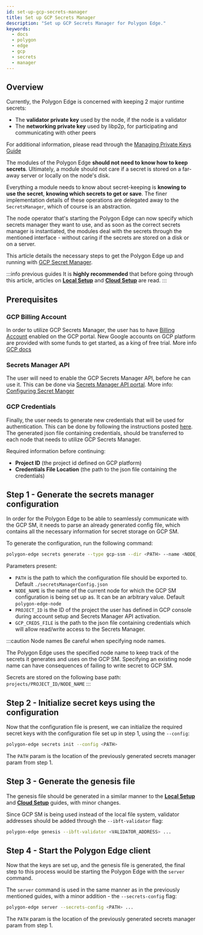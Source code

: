 ```yaml
---
id: set-up-gcp-secrets-manager
title: Set up GCP Secrets Manager
description: "Set up GCP Secrets Manager for Polygon Edge."
keywords:
  - docs
  - polygon
  - edge
  - gcp
  - secrets
  - manager
---
```


## Overview

Currently, the Polygon Edge is concerned with keeping 2 major runtime secrets:
* The **validator private key** used by the node, if the node is a validator
* The **networking private key** used by libp2p, for participating and communicating with other peers

For additional information, please read through the [Managing Private Keys Guide](/docs/edge/configuration/manage-private-keys)

The modules of the Polygon Edge **should not need to know how to keep secrets**. Ultimately, a module should not care if
a secret is stored on a far-away server or locally on the node's disk.

Everything a module needs to know about secret-keeping is **knowing to use the secret**, **knowing which secrets to get
or save**. The finer implementation details of these operations are delegated away to the `SecretsManager`, which of course is an abstraction.

The node operator that's starting the Polygon Edge can now specify which secrets manager they want to use, and as soon
as the correct secrets manager is instantiated, the modules deal with the secrets through the mentioned interface -
without caring if the secrets are stored on a disk or on a server.

This article details the necessary steps to get the Polygon Edge up and running with [GCP Secret Manager](https://cloud.google.com/secret-manager).

:::info previous guides
It is **highly recommended** that before going through this article, articles on [**Local Setup**](/docs/edge/get-started/set-up-ibft-locally)
and [**Cloud Setup**](/docs/edge/get-started/set-up-ibft-on-the-cloud) are read.
:::


## Prerequisites
### GCP Billing Account
In order to utilize GCP Secrets Manager, the user has to have [Billing Account](https://console.cloud.google.com/) enabled on the GCP portal.
New Google accounts on GCP platform are provided with some funds to get started, as a king of free trial.
More info [GCP docs](https://cloud.google.com/free)

### Secrets Manager API
The user will need to enable the GCP Secrets Manager API, before he can use it.
This can be done via [Secrets Manager API portal](https://console.cloud.google.com/apis/library/secretmanager.googleapis.com).
More info: [Configuring Secret Manger](https://cloud.google.com/secret-manager/docs/configuring-secret-manager)

### GCP Credentials
Finally, the user needs to generate new credentials that will be used for authentication.
This can be done by following the instructions posted [here](https://cloud.google.com/secret-manager/docs/reference/libraries).   
The generated json file containing credentials, should be transferred to each node that needs to utilize GCP Secrets Manager.

Required information before continuing:
* **Project ID** (the project id defined on GCP platform)
* **Credentials File Location** (the path to the json file containing the credentials)

## Step 1 - Generate the secrets manager configuration

In order for the Polygon Edge to be able to seamlessly communicate with the GCP SM, it needs to parse an already
generated config file, which contains all the necessary information for secret storage on GCP SM.

To generate the configuration, run the following command:

```bash
polygon-edge secrets generate --type gcp-ssm --dir <PATH> --name <NODE_NAME> --extra project-id=<PROJECT_ID>,gcp-ssm-cred=<GCP_CREDS_FILE>
```

Parameters present:
* `PATH` is the path to which the configuration file should be exported to. Default `./secretsManagerConfig.json`
* `NODE_NAME` is the name of the current node for which the GCP SM configuration is being set up as. It can be an arbitrary value. Default `polygon-edge-node`
* `PROJECT_ID` is the ID of the project the user has defined in GCP console during account setup and Secrets Manager API activation.
* `GCP_CREDS_FILE` is the path to the json file containing credentials which will allow read/write access to the Secrets Manager.

:::caution Node names
Be careful when specifying node names.

The Polygon Edge uses the specified node name to keep track of the secrets it generates and uses on the GCP SM.
Specifying an existing node name can have consequences of failing to write secret to GCP SM.

Secrets are stored on the following base path: `projects/PROJECT_ID/NODE_NAME`
:::

## Step 2 - Initialize secret keys using the configuration

Now that the configuration file is present, we can initialize the required secret keys with the configuration
file set up in step 1, using the `--config`:

```bash
polygon-edge secrets init --config <PATH>
```

The `PATH` param is the location of the previously generated secrets manager param from step 1.

## Step 3 - Generate the genesis file

The genesis file should be generated in a similar manner to the [**Local Setup**](/docs/edge/get-started/set-up-ibft-locally)
and [**Cloud Setup**](/docs/edge/get-started/set-up-ibft-on-the-cloud) guides, with minor changes.

Since GCP SM is being used instead of the local file system, validator addresses should be added through the `--ibft-validator` flag:
```bash
polygon-edge genesis --ibft-validator <VALIDATOR_ADDRESS> ...
```

## Step 4 - Start the Polygon Edge client

Now that the keys are set up, and the genesis file is generated, the final step to this process would be starting the
Polygon Edge with the `server` command.

The `server` command is used in the same manner as in the previously mentioned guides, with a minor addition - the `--secrets-config` flag:
```bash
polygon-edge server --secrets-config <PATH> ...
```

The `PATH` param is the location of the previously generated secrets manager param from step 1.
